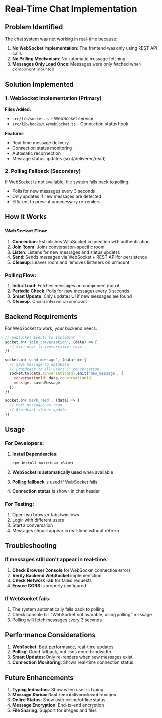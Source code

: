 # Real-Time Chat Implementation

## Problem Identified

The chat system was not working in real-time because:

1. **No WebSocket Implementation**: The frontend was only using REST API calls
2. **No Polling Mechanism**: No automatic message fetching
3. **Messages Only Load Once**: Messages were only fetched when component mounted

## Solution Implemented

### 1. WebSocket Implementation (Primary)

**Files Added:**
- `src/lib/socket.ts` - WebSocket service
- `src/lib/hooks/useWebSocket.ts` - Connection status hook

**Features:**
- Real-time message delivery
- Connection status monitoring
- Automatic reconnection
- Message status updates (sent/delivered/read)

### 2. Polling Fallback (Secondary)

If WebSocket is not available, the system falls back to polling:
- Polls for new messages every 3 seconds
- Only updates if new messages are detected
- Efficient to prevent unnecessary re-renders

## How It Works

### WebSocket Flow:
1. **Connection**: Establishes WebSocket connection with authentication
2. **Join Room**: Joins conversation-specific room
3. **Listen**: Listens for new messages and status updates
4. **Send**: Sends messages via WebSocket + REST API for persistence
5. **Cleanup**: Leaves room and removes listeners on unmount

### Polling Flow:
1. **Initial Load**: Fetches messages on component mount
2. **Periodic Check**: Polls for new messages every 3 seconds
3. **Smart Update**: Only updates UI if new messages are found
4. **Cleanup**: Clears interval on unmount

## Backend Requirements

For WebSocket to work, your backend needs:

```javascript
// WebSocket Events to Implement
socket.on('join_conversation', (data) => {
  // Join user to conversation room
})

socket.on('send_message', (data) => {
  // Save message to database
  // Broadcast to all users in conversation
  socket.to(data.conversationId).emit('new_message', {
    conversationId: data.conversationId,
    message: savedMessage
  })
})

socket.on('mark_read', (data) => {
  // Mark messages as read
  // Broadcast status update
})
```

## Usage

### For Developers:

1. **Install Dependencies**:
   ```bash
   npm install socket.io-client
   ```

2. **WebSocket is automatically used** when available
3. **Polling fallback** is used if WebSocket fails
4. **Connection status** is shown in chat header

### For Testing:

1. Open two browser tabs/windows
2. Login with different users
3. Start a conversation
4. Messages should appear in real-time without refresh

## Troubleshooting

### If messages still don't appear in real-time:

1. **Check Browser Console** for WebSocket connection errors
2. **Verify Backend WebSocket** implementation
3. **Check Network Tab** for failed requests
4. **Ensure CORS** is properly configured

### If WebSocket fails:

1. The system automatically falls back to polling
2. Check console for "WebSocket not available, using polling" message
3. Polling will fetch messages every 3 seconds

## Performance Considerations

1. **WebSocket**: Best performance, real-time updates
2. **Polling**: Good fallback, but uses more bandwidth
3. **Smart Updates**: Only re-renders when new messages exist
4. **Connection Monitoring**: Shows real-time connection status

## Future Enhancements

1. **Typing Indicators**: Show when user is typing
2. **Message Status**: Real-time delivered/read receipts
3. **Online Status**: Show user online/offline status
4. **Message Encryption**: End-to-end encryption
5. **File Sharing**: Support for images and files 